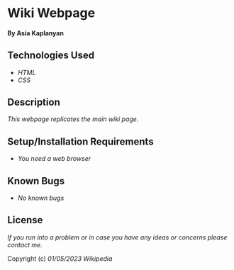 # Wiki Webpage

#### By Asia Kaplanyan 

## Technologies Used

* _HTML_
* _CSS_

## Description

_This webpage replicates the main wiki page._

## Setup/Installation Requirements

* _You need a web browser_


## Known Bugs

* _No known bugs_


## License

_If you run into a problem or in case you have any ideas or concerns please contact me._

Copyright (c) _01/05/2023_ _Wikipedia_ 
